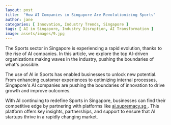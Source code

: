 ```yaml
---
layout: post
title:  "How AI Companies in Singapore Are Revolutionizing Sports"
author: jane
categories: [ Innovation, Industry Trends, Singapore ]
tags: [ AI in Singapore, Industry Disruption, AI Transformation ]
image: assets/images/9.jpg
---
```


The Sports sector in Singapore is experiencing a rapid evolution, thanks to the rise of AI companies. In this article, we explore the top AI-driven organizations making waves in the industry, pushing the boundaries of what's possible.

The use of AI in Sports has enabled businesses to unlock new potential. From enhancing customer experiences to optimizing internal processes, Singapore's AI companies are pushing the boundaries of innovation to drive growth and improve outcomes.

With AI continuing to redefine Sports in Singapore, businesses can find their competitive edge by partnering with platforms like <a href="https://ai.supremacy.sg" target="_blank"> ai.supremacy.sg </a>. This platform offers key insights, partnerships, and support to ensure that AI startups thrive in a rapidly changing market.
